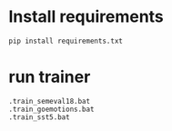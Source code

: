# Install requirements
```
pip install requirements.txt
```

# run trainer
```
.train_semeval18.bat
.train_goemotions.bat
.train_sst5.bat
```
